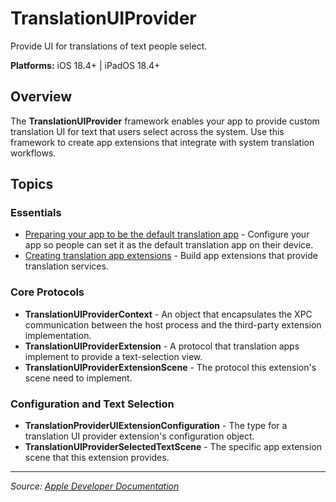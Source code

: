 # TranslationUIProvider

Provide UI for translations of text people select.

**Platforms:** iOS 18.4+ | iPadOS 18.4+

## Overview

The **TranslationUIProvider** framework enables your app to provide custom translation UI for text that users select across the system. Use this framework to create app extensions that integrate with system translation workflows.

## Topics

### Essentials
- [Preparing your app to be the default translation app](https://developer.apple.com/documentation/translationuiprovider/preparing_your_app_to_be_the_default_translation_app) - Configure your app so people can set it as the default translation app on their device.
- [Creating translation app extensions](https://developer.apple.com/documentation/translationuiprovider/creating_translation_app_extensions) - Build app extensions that provide translation services.

### Core Protocols
- **TranslationUIProviderContext** - An object that encapsulates the XPC communication between the host process and the third-party extension implementation.
- **TranslationUIProviderExtension** - A protocol that translation apps implement to provide a text-selection view.
- **TranslationUIProviderExtensionScene** - The protocol this extension's scene need to implement.

### Configuration and Text Selection
- **TranslationProviderUIExtensionConfiguration** - The type for a translation UI provider extension's configuration object.
- **TranslationUIProviderSelectedTextScene** - The specific app extension scene that this extension provides.

---

*Source: [Apple Developer Documentation](https://developer.apple.com/documentation/TranslationUIProvider)*
